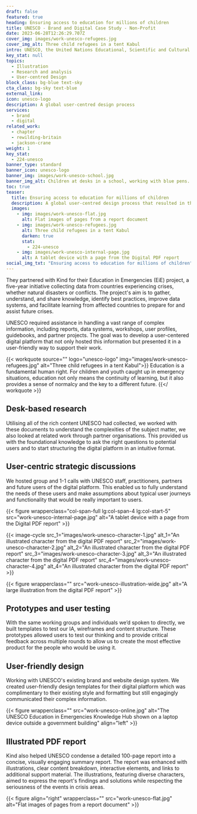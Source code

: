 ```yaml
---
draft: false
featured: true
heading: Ensuring access to education for millions of children
title: UNESCO - Brand and Digital Case Study - Non-Profit
date: 2023-06-28T12:26:29.707Z
cover_img: images/work-unesco-refugees.jpg
cover_img_alt: Three child refugees in a tent Kabul
intro: UNESCO, the United Nations Educational, Scientific and Cultural Organisation, promotes peace and security through international cooperation in education, sciences, culture, communication, and information. Their mission is to foster global citizens who are free of hate and intolerance, to provide quality education for all, and to strengthen bonds between nations through cultural heritage.
key_stat: null
topics:
  - Illustration
  - Research and analysis
  - User-centred Design
block_class: bg-blue text-sky
cta_class: bg-sky text-blue
external_link: 
icon: unesco-logo
description: A global user-centred design process
services:
  - brand
  - digital
related_work:
  - chapter
  - rewilding-britain
  - jackson-crane
weight: 1
key_stat:
  - 224-unesco
banner_type: standard
banner_icon: unesco-logo
banner_img: images/work-unesco-school.jpg
banner_img_alt: Children at desks in a school, working with blue pens. One child is looking directly at the camera
toc: true
teaser:
  title: Ensuring access to education for millions of children
  description: A global user-centred design process that resulted in the delivery of a digital report and knowledge base to support governments in strengthening the systems that provide education, in preparation for emergencies such as conflict or natural disaster
  images:
    - img: images/work-unesco-flat.jpg
      alt: Flat images of pages from a report document
    - img: images/work-unesco-refugees.jpg
      alt: Three child refugees in a tent Kabul
      darken: true
      stat:
        - 224-unesco
    - img: images/work-unesco-internal-page.jpg
      alt: A tablet device with a page from the Digital PDF report
social_img_txt: "Ensuring access to education for millions of children"
---
```


<!-- Text left -->
<div class="w-full grid grid-cols-12 gap-x-2.5 gap-y-6 lg:gap-6 xl:gap-8">
  <div class="prose col-span-full lg:col-span-8">

  They partnered with Kind for their Education in Emergencies (EiE) project, a five-year initiative collecting data from countries experiencing crises, whether natural disasters or conflicts. The project's aim is to gather, understand, and share knowledge, identify best practices, improve data systems, and facilitate learning from affected countries to prepare for and assist future crises.

  UNESCO required assistance in handling a vast range of complex information, including reports, data systems, workshops, user profiles, guidebooks, and partner projects. The goal was to develop a user-centered digital platform that not only hosted this information but presented it in a user-friendly way to support their work.

  </div>
</div>

{{< workquote source="" logo="unesco-logo" img="images/work-unesco-refugees.jpg" alt="Three child refugees in a tent Kabul">}}
Education is a fundamental human right. For children and youth caught up in emergency situations, education not only means the continuity of learning, but it also provides a sense of normalcy and the key to a different future.
{{</ workquote >}}

<!-- Text right -->
<div class="w-full grid grid-cols-12 gap-x-2.5 gap-y-6 lg:gap-6 xl:gap-8">
  <div class="prose col-span-full lg:col-span-8 lg:col-start-5">

  ## Desk-based research

  Utilising all of the rich content UNESCO had collected, we worked with these documents to understand the complexities of the subject matter, we also looked at related work through partner organisations. This provided us with the foundational knowledge to ask the right questions to potential users and to start structuring the digital platform in an intuitive format.

  ## User-centric strategic discussions

  We hosted group and 1-1 calls with UNESCO staff, practitioners, partners and future users of the digital platform. This enabled us to fully understand the needs of these users and make assumptions about typical user journeys and functionality that would be really important to users.

  </div>
</div>


<div class="w-full grid grid-cols-12 gap-x-2.5 gap-y-6 lg:gap-6 xl:gap-8">
  {{< figure wrapperclass="col-span-full lg:col-span-4 lg:col-start-5" src="work-unesco-internal-page.jpg" alt="A tablet device with a page from the Digital PDF report" >}}

  <div class="flex items-center bg-white col-span-full lg:col-span-4">

  {{< image-cycle
    src_1="images/work-unesco-character-1.jpg"
    alt_1="An illustrated character from the digital PDF report"
    src_2="images/work-unesco-character-2.jpg"
    alt_2="An illustrated character from the digital PDF report"
    src_3="images/work-unesco-character-3.jpg"
    alt_3="An illustrated character from the digital PDF report"
    src_4="images/work-unesco-character-4.jpg"
    alt_4="An illustrated character from the digital PDF report" >}}

  </div>
</div>

{{< figure wrapperclass="" src="work-unesco-illustration-wide.jpg" alt="A large illustration from the digital PDF report" >}}

<!-- Text left -->
<div class="w-full grid grid-cols-12 gap-x-2.5 gap-y-6 lg:gap-6 xl:gap-8">
  <div class="prose col-span-full lg:col-span-8">

  ## Prototypes and user testing

  With the same working groups and individuals we’d spoken to directly, we built templates to test our IA, wireframes and content structure. These prototypes allowed users to test our thinking and to provide critical feedback across multiple rounds to allow us to create the most effective product for the people who would be using it.

  ## User-friendly design

  Working with UNESCO's existing brand and website design system. We created user-friendly design templates for their digital platform which was complimentary to their existing style and formatting but still engagingly communicated their complex information. 

  </div>
</div>

{{< figure wrapperclass="" src="work-unesco-online.jpg" alt="The UNESCO Education in Emergencies Knowledge Hub shown on a laptop device outside a government building" align="left" >}}

<!-- Text right -->
<div class="w-full grid grid-cols-12 gap-x-2.5 gap-y-6 lg:gap-6 xl:gap-8">
  <div class="prose col-span-full lg:col-span-8 lg:col-start-5">

  ## Illustrated PDF report

  Kind also helped UNESCO condense a detailed 100-page report into a concise, visually engaging summary report. The report was enhanced with illustrations, clear content breakdown, interactive elements, and links to additional support material. The illustrations, featuring diverse characters, aimed to express the report's findings and solutions while respecting the seriousness of the events in crisis areas.

  </div>
</div>

{{< figure align="right" wrapperclass="" src="work-unesco-flat.jpg" alt="Flat images of pages from a report document" >}}